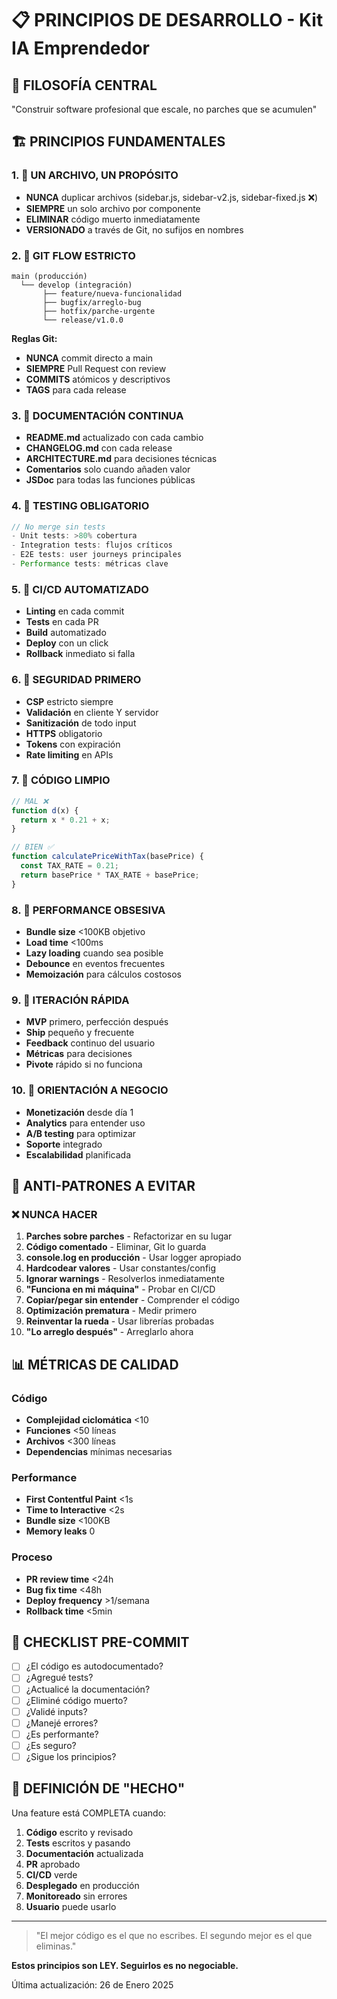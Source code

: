# 📋 PRINCIPIOS DE DESARROLLO - Kit IA Emprendedor

## 🎯 FILOSOFÍA CENTRAL
"Construir software profesional que escale, no parches que se acumulen"

## 🏗️ PRINCIPIOS FUNDAMENTALES

### 1. 📁 UN ARCHIVO, UN PROPÓSITO
- **NUNCA** duplicar archivos (sidebar.js, sidebar-v2.js, sidebar-fixed.js ❌)
- **SIEMPRE** un solo archivo por componente
- **ELIMINAR** código muerto inmediatamente
- **VERSIONADO** a través de Git, no sufijos en nombres

### 2. 🌳 GIT FLOW ESTRICTO
```
main (producción)
  └── develop (integración)
       ├── feature/nueva-funcionalidad
       ├── bugfix/arreglo-bug
       ├── hotfix/parche-urgente
       └── release/v1.0.0
```

**Reglas Git:**
- **NUNCA** commit directo a main
- **SIEMPRE** Pull Request con review
- **COMMITS** atómicos y descriptivos
- **TAGS** para cada release

### 3. 📝 DOCUMENTACIÓN CONTINUA
- **README.md** actualizado con cada cambio
- **CHANGELOG.md** con cada release
- **ARCHITECTURE.md** para decisiones técnicas
- **Comentarios** solo cuando añaden valor
- **JSDoc** para todas las funciones públicas

### 4. 🧪 TESTING OBLIGATORIO
```javascript
// No merge sin tests
- Unit tests: >80% cobertura
- Integration tests: flujos críticos
- E2E tests: user journeys principales
- Performance tests: métricas clave
```

### 5. 🤖 CI/CD AUTOMATIZADO
- **Linting** en cada commit
- **Tests** en cada PR
- **Build** automatizado
- **Deploy** con un click
- **Rollback** inmediato si falla

### 6. 🔐 SEGURIDAD PRIMERO
- **CSP** estricto siempre
- **Validación** en cliente Y servidor
- **Sanitización** de todo input
- **HTTPS** obligatorio
- **Tokens** con expiración
- **Rate limiting** en APIs

### 7. 🎨 CÓDIGO LIMPIO
```javascript
// MAL ❌
function d(x) {
  return x * 0.21 + x;
}

// BIEN ✅
function calculatePriceWithTax(basePrice) {
  const TAX_RATE = 0.21;
  return basePrice * TAX_RATE + basePrice;
}
```

### 8. 🚀 PERFORMANCE OBSESIVA
- **Bundle size** <100KB objetivo
- **Load time** <100ms
- **Lazy loading** cuando sea posible
- **Debounce** en eventos frecuentes
- **Memoización** para cálculos costosos

### 9. 🔄 ITERACIÓN RÁPIDA
- **MVP** primero, perfección después
- **Ship** pequeño y frecuente
- **Feedback** continuo del usuario
- **Métricas** para decisiones
- **Pivote** rápido si no funciona

### 10. 💼 ORIENTACIÓN A NEGOCIO
- **Monetización** desde día 1
- **Analytics** para entender uso
- **A/B testing** para optimizar
- **Soporte** integrado
- **Escalabilidad** planificada

## 🚫 ANTI-PATRONES A EVITAR

### ❌ NUNCA HACER
1. **Parches sobre parches** - Refactorizar en su lugar
2. **Código comentado** - Eliminar, Git lo guarda
3. **console.log en producción** - Usar logger apropiado
4. **Hardcodear valores** - Usar constantes/config
5. **Ignorar warnings** - Resolverlos inmediatamente
6. **"Funciona en mi máquina"** - Probar en CI/CD
7. **Copiar/pegar sin entender** - Comprender el código
8. **Optimización prematura** - Medir primero
9. **Reinventar la rueda** - Usar librerías probadas
10. **"Lo arreglo después"** - Arreglarlo ahora

## 📊 MÉTRICAS DE CALIDAD

### Código
- **Complejidad ciclomática** <10
- **Funciones** <50 líneas
- **Archivos** <300 líneas
- **Dependencias** mínimas necesarias

### Performance
- **First Contentful Paint** <1s
- **Time to Interactive** <2s
- **Bundle size** <100KB
- **Memory leaks** 0

### Proceso
- **PR review time** <24h
- **Bug fix time** <48h
- **Deploy frequency** >1/semana
- **Rollback time** <5min

## 🎯 CHECKLIST PRE-COMMIT

- [ ] ¿El código es autodocumentado?
- [ ] ¿Agregué tests?
- [ ] ¿Actualicé la documentación?
- [ ] ¿Eliminé código muerto?
- [ ] ¿Validé inputs?
- [ ] ¿Manejé errores?
- [ ] ¿Es performante?
- [ ] ¿Es seguro?
- [ ] ¿Sigue los principios?

## 🏁 DEFINICIÓN DE "HECHO"

Una feature está COMPLETA cuando:
1. **Código** escrito y revisado
2. **Tests** escritos y pasando
3. **Documentación** actualizada
4. **PR** aprobado
5. **CI/CD** verde
6. **Desplegado** en producción
7. **Monitoreado** sin errores
8. **Usuario** puede usarlo

---

> "El mejor código es el que no escribes. El segundo mejor es el que eliminas."

**Estos principios son LEY. Seguirlos es no negociable.**

Última actualización: 26 de Enero 2025